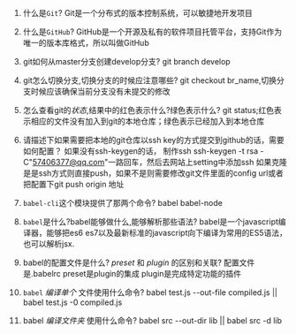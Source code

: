 1. 什么是`Git`?
Git是一个分布式的版本控制系统，可以敏捷地开发项目

2. 什么是`GitHub`?
GitHub是一个开源及私有的软件项目托管平台，支持Git作为唯一的版本库格式，所以叫做GitHub

3. git如何从master分支创建develop分支?
git branch develop

4. git怎么切换分支,切换分支的时候应注意哪些?
git checkout br_name,切换分支时候应该确保当前分支没有未提交的修改

5. 怎么查看git的*状态*,结果中的红色表示什么?绿色表示什么?
git status;红色表示相应的文件没有加入到git的本地仓库；绿色表示已经加入到本地仓库

5. 请描述下如果需要把本地的git仓库以ssh key的方式提交到github的话，需要如何配置？
 如果没有ssh-keygen的话， 制作ssh ssh-keygen -t rsa -C"57406377@qq.com"一路回车，然后去网站上setting中添加ssh
 如果克隆是是ssh方式则直接push，如果不是则需要修改git文件里面的config url或者把配置下git push origin 地址

6. `babel-cli`这个模块提供了那两个命令?
babel babel-node

7. `babel`是什么?babel能够做什么,能够解析那些语法?
 babel是一个javascript编译器，能够把es6 es7以及最新标准的javascript向下编译为常用的ES5语法，也可以解析jsx.

8. babel的配置文件是什么? *preset* 和 *plugin* 的区别和关联?
 配置文件是.babelrc
 preset是plugin的集成
 plugin是完成特定功能的插件
 
9. `babel` *编译单个* 文件使用什么命令?
babel test.js --out-file compiled.js || babel test.js -0 compiled.js

10. babel *编译文件夹* 使用什么命令?
babel src --out-dir lib || babel src -d lib
